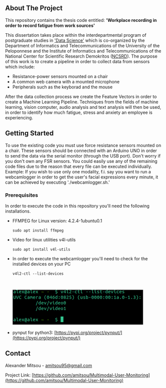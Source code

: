 <!-- ABOUT THE PROJECT -->
## About The Project

This repository contains the thesis code entitled: <b>'Workplace recording in order to record fatigue from work sources'</b>

This dissertation takes place within the interdepartmental program of postgraduate studies in ['Data Science'](http://msc-data-science.iit.demokritos.gr/) which is co-organized by the Department of Informatics and Telecommunications of the University of the Peloponnese and the Institute of Informatics and Telecommunications of the National Center for Scientific Research Demokritos ([NCSRD](https://www.iit.demokritos.gr/)). The purpose of this work is to create a pipeline in order to collect data from sensors which include: </br>

* Resistance-power sensors mounted on a chair 
* A common web camera with a mounted microphone
* Peripherals such as the keyborad and the mouse

After the data collection process we create the Feature Vectors in order to create a Machine Learning Pipeline. Techniques from the fields of machine learning, vision computer, audio analysis and text analysis will then be used, in order to identify how much fatigue, stress and anxiety an employee is experiencing.


<!-- GETTING STARTED -->
## Getting Started

To use the existing code you must use force resistance sensors mounted on a chair. These sensors should be connected with an Arduino UNO in order to send the data via the serial monitor (through the USB port). Don't worry if you don't own any FSR sensors. You could easily use any of the remaining code files due to the reason that every file can be executed individually.</br> 
Example: If you wish to use only one modality, f.i. say you want to run a webcamlogger in order to get the user's facial expressions every minute, it can be achieved by executing './webcamlogger.sh.'  

### Prerequisites

In order to execute the code in this repository you'll need the following installations.
* FFMPEG for Linux version: 4.2.4-1ubuntu0.1 

  ``` 
  sudo apt install ffmpeg  
  ```

* Video for linux utilities v4l-utils 
  
  ```
  sudo apt install v4l-utils
  ```
 
 * In order to execute the webcamlogger you'll need to check for the installed devices on your PC

   ```
   v4l2-ctl --list-devices   
   ```
   <!-- Terminal Output -->
   <br />
   <p align="left">
       <a href="https://github.com/amitsou/Multimodal-User-Monitoring">
            <img src="https://github.com/amitsou/Multimodal-User-Monitoring/blob/master/images/camera.png" alt="Logo" >
       </a>
   </p>

* pynput for python3: [https://pypi.org/project/pynput/](https://pypi.org/project/pynput/)

<!-- CONTACT -->
## Contact

Alexander Mitsou - amitsou95@gmail.com

Project Link: [https://github.com/amitsou/Multimodal-User-Monitoring](https://github.com/amitsou/Multimodal-User-Monitoring)
